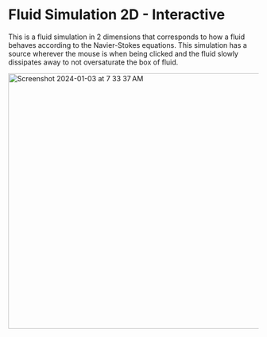 # Fluid Simulation 2D - Interactive
This is a fluid simulation in 2 dimensions that corresponds to how a fluid behaves according to the Navier-Stokes equations.
This simulation has a source wherever the mouse is when being clicked and the fluid slowly dissipates away to not oversaturate the box of fluid.

<img width="513" alt="Screenshot 2024-01-03 at 7 33 37 AM" src="https://github.com/caseyhild/Fluid-Simulations/assets/44584719/8a8007fe-ea9e-4b13-bb9e-b26a3f1edc5a">
